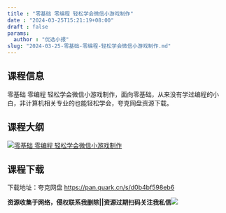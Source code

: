 ```yaml
---
title : "零基础 零编程 轻松学会微信小游戏制作"
date : "2024-03-25T15:21:19+08:00"
draft : false
params:
  author : "优选小报"
slug: "2024-03-25-零基础-零编程-轻松学会微信小游戏制作.md"
---
```


## 课程信息

零基础 零编程 轻松学会微信小游戏制作，面向零基础，从来没有学过编程的小白，非计算机相关专业的也能轻松学会，夸克网盘资源下载。

## 课程大纲

[![零基础 零编程
轻松学会微信小游戏制作](//img7-1.zhekoulieshou.com/mmbiz_jpg/iaHBVewvSIbAjcr9g6TlCXSfiaDqkbzuEzo0tVibCQNRpX1Z5lxqKZCmWeW0AlbdW0FdEUic16C1tNpRnLQjxWwvBw/0)](//img7-1.zhekoulieshou.com/mmbiz_jpg/iaHBVewvSIbAjcr9g6TlCXSfiaDqkbzuEzo0tVibCQNRpX1Z5lxqKZCmWeW0AlbdW0FdEUic16C1tNpRnLQjxWwvBw/0)

## 课程下载

下载地址：夸克网盘 https://pan.quark.cn/s/d0b4bf598eb6

**资源收集于网络，侵权联系我删除||资源过期扫码关注我私信**![](//img7-1.zhekoulieshou.com/mmbiz_jpg/iaHBVewvSIbAjcr9g6TlCXSfiaDqkbzuEzp207hVzPqT4YGQOAazQ1KNHCeACbia5Lzq4Ckwibe48iar1q7lgVP1o3w/640?wx_fmt=jpeg&from=appmsg)


